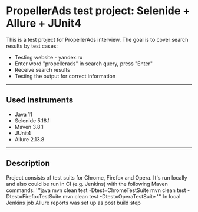 # PropellerAds test project: Selenide + Allure + JUnit4
This is a test project for PropellerAds interview. The goal is to cover search results by test cases:
+ Testing website - yandex.ru
+ Enter word "propellerads" in search query, press "Enter"
+ Receive search results
+ Testing the output for correct information
__________________________________________________________________________________________________________________________________________________________________________________
## Used instruments 
+ Java 11
+ Selenide 5.18.1
+ Maven 3.8.1
+ JUnit4
+ Allure 2.13.8
__________________________________________________________________________________________________________________________________________________________________________________
## Description
Project consists of test suits for Chrome, Firefox and Opera. It's run locally and also could be run in CI (e.g. Jenkins) with the following Maven commands:
'''java
mvn clean test -Dtest=ChromeTestSuite
mvn clean test -Dtest=FirefoxTestSuite
mvn clean test -Dtest=OperaTestSuite
'''
In local Jenkins job Allure reports was set up as post build step
